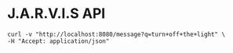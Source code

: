 
# J.A.R.V.I.S API

```text
curl -v "http://localhost:8080/message?q=turn+off+the+light" \
-H "Accept: application/json"
```
